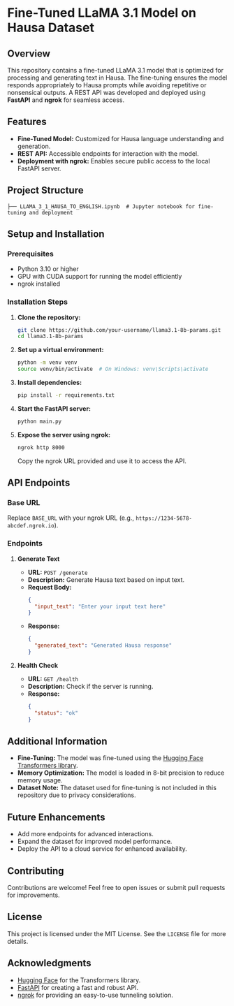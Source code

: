 # Fine-Tuned LLaMA 3.1 Model on Hausa Dataset

## Overview

This repository contains a fine-tuned LLaMA 3.1 model that is optimized for processing and generating text in Hausa. The fine-tuning ensures the model responds appropriately to Hausa prompts while avoiding repetitive or nonsensical outputs. A REST API was developed and deployed using **FastAPI** and **ngrok** for seamless access.

## Features

- **Fine-Tuned Model:** Customized for Hausa language understanding and generation.
- **REST API:** Accessible endpoints for interaction with the model.
- **Deployment with ngrok:** Enables secure public access to the local FastAPI server.

## Project Structure

```
├── LLAMA_3_1_HAUSA_TO_ENGLISH.ipynb  # Jupyter notebook for fine-tuning and deployment
```

## Setup and Installation

### Prerequisites

- Python 3.10 or higher
- GPU with CUDA support for running the model efficiently
- ngrok installed

### Installation Steps

1. **Clone the repository:**

   ```bash
   git clone https://github.com/your-username/llama3.1-8b-params.git
   cd llama3.1-8b-params
   ```

2. **Set up a virtual environment:**

   ```bash
   python -m venv venv
   source venv/bin/activate  # On Windows: venv\Scripts\activate
   ```

3. **Install dependencies:**

   ```bash
   pip install -r requirements.txt
   ```

4. **Start the FastAPI server:**

   ```bash
   python main.py
   ```

5. **Expose the server using ngrok:**

   ```bash
   ngrok http 8000
   ```

   Copy the ngrok URL provided and use it to access the API.

## API Endpoints

### Base URL

Replace `BASE_URL` with your ngrok URL (e.g., `https://1234-5678-abcdef.ngrok.io`).

### Endpoints

1. **Generate Text**

   - **URL:** `POST /generate`
   - **Description:** Generate Hausa text based on input text.
   - **Request Body:**
     ```json
     {
       "input_text": "Enter your input text here"
     }
     ```
   - **Response:**
     ```json
     {
       "generated_text": "Generated Hausa response"
     }
     ```

2. **Health Check**

   - **URL:** `GET /health`
   - **Description:** Check if the server is running.
   - **Response:**
     ```json
     {
       "status": "ok"
     }
     ```

## Additional Information

- **Fine-Tuning:** The model was fine-tuned using the [Hugging Face Transformers library](https://huggingface.co/docs/transformers).
- **Memory Optimization:** The model is loaded in 8-bit precision to reduce memory usage.
- **Dataset Note:** The dataset used for fine-tuning is not included in this repository due to privacy considerations.

## Future Enhancements

- Add more endpoints for advanced interactions.
- Expand the dataset for improved model performance.
- Deploy the API to a cloud service for enhanced availability.

## Contributing

Contributions are welcome! Feel free to open issues or submit pull requests for improvements.

## License

This project is licensed under the MIT License. See the `LICENSE` file for more details.

## Acknowledgments

- [Hugging Face](https://huggingface.co/) for the Transformers library.
- [FastAPI](https://fastapi.tiangolo.com/) for creating a fast and robust API.
- [ngrok](https://ngrok.com/) for providing an easy-to-use tunneling solution.

